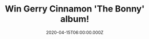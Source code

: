 ---
campaign-uuid: "c-f0216ad0-8217-4b10-8baf-0c661fae1b19"
type: "Competition"
category: "Music"
date: "2020-04-15T06:00:00.000Z"
end-date: "2020-06-15T23:59:00.000Z"
disable-form: false
is_promoted: false
has_entry_page: true
title: "Win Gerry Cinnamon 'The Bonny' album!"
competition-description: "<p>We have on our hands the album of the Scottish singer-songwriter\
  \ and acoustic guitarist Gerry Cinnamon: 'The Bonny'. His songs tell relatable stories\
  \ which have captured the imagination of audiences up and down the country.</p>\n\
  <p>Do you want it? Click below for a chance to win now.</p>\n"
hero-header: "Win Gerry Cinnamon 'The Bonny' album!"
terms-confirmation: "N/A"
banner-img: "https://assets.expresslyapp.com/asset-5ae662c8-5fcf-415b-8033-a6ab0aa84e04.jpg"
logo-left-href: "aaa.nme.com"
logo-left-image: "https://assets.expresslyapp.com/asset-fc16dbb5-72f1-40b7-a66e-d16fab289aed.jpg"
logo-left-title: "NME AAA"
bg-image-hero: "https://assets.expresslyapp.com/asset-0a621719-4219-4616-bf37-3489c5b50673.jpg"
bg-image-first: "https://assets.expresslyapp.com/asset-51a6f114-07b1-4e3f-a9d2-de28f6f791d3.jpg"
section1-content: "<p>Everything that Gerry has achieved has been done entirely independently\
  \ via his own label Little Runaway. It's the result of making a connection with\
  \ fans in the purest way. His songs tell relatable stories which have captured the\
  \ imagination of audiences up and down the country.</p>\n<p>Gerry makes a habit\
  \ of whipping the audience into a frenzy which sees them leaving on a high and wanting\
  \ more! Click below for a chance to take his album home with you.</p>\n<p>Good luck!</p>\n"
entry-title: "Win Gerry Cinnamon 'The Bonny' album!"
entry-content: "<p>Enter the draw to win Gerry Cinnamon 'The Bonny' album by completing\
  \ the form below before 23:59 on the 15th of June 2020.</p>\n"
has-winner: false
prize-description: "Gerry Cinnamon 'The Bonny' album!"
special-conditions: "Multiple entries are allowed up to one every day."
country-restrictions:
- "GB"
---